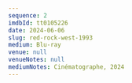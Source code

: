 ```yaml
---
sequence: 2
imdbId: tt0105226
date: 2024-06-06
slug: red-rock-west-1993
medium: Blu-ray
venue: null
venueNotes: null
mediumNotes: Cinématographe, 2024
---
```


